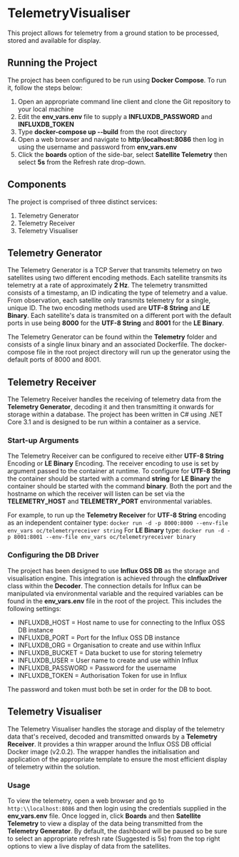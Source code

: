 # TelemetryVisualiser
This project allows for telemetry from a ground station to be processed, stored and available for display.

## Running the Project
The project has been configured to be run using **Docker Compose**. To run it, follow the steps below:

1. Open an appropriate command line client and clone the Git repository to your local machine
2. Edit the **env_vars.env** file to supply a **INFLUXDB_PASSWORD** and **INFLUXDB_TOKEN**
3. Type **docker-compose up --build** from the root directory
4. Open a web browser and navigate to **http:\\localhost:8086** then log in using the username and password from **env_vars.env**
5. Click the **boards** option of the side-bar, select **Satellite Telemetry** then select **5s** from the Refresh rate drop-down.

## Components
The project is comprised of three distinct services:
1. Telemetry Generator
2. Telemetry Receiver
3. Telemetry Visualiser

## Telemetry Generator
The Telemetry Generator is a TCP Server that transmits telemetry on two satellites using two different encoding methods. Each satellite transmits its telemetry at a rate of approximately **2 Hz**. The telemetry transmitted consists of a timestamp, an ID indicating the type of telemetry and a value. From observation, each satellite only transmits telemetry for a single, unique ID. The two encoding methods used are **UTF-8 String** and **LE Binary**. Each satellite's data is transmited on a different port with the default ports in use being **8000** for the **UTF-8 String** and **8001** for the **LE Binary**.

The Telemetry Generator can be found within the **Telemetry** folder and consists of a single linux binary and an associated Dockerfile. The docker-compose file in the root project directory will run up the generator using the default ports of 8000 and 8001.

## Telemetry Receiver
The Telemetry Receiver handles the receiving of telemetry data from the **Telemetry Generator**, decoding it and then transmitting it onwards for storage within a database. The project has been written in C# using .NET Core 3.1 and is designed to be run within a container as a service. 

### Start-up Arguments
The Telemetry Receiver can be configured to receive either **UTF-8 String** Encoding or **LE Binary** Encoding. The receiver encoding to use is set by argument passed to the container at runtime. To configure for **UTF-8 String** the container should be started with a command **string** for **LE Binary** the container should be started with the command **binary**. Both the port and the hostname on which the receiver will listen can be set via the **TELEMETRY_HOST** and **TELEMETRY_PORT** environmental variables.

For example, to run up the **Telemetry Receiver** for **UTF-8 String** encoding as an independent container type:
```docker run -d -p 8000:8000 --env-file env_vars oc/telemetryreceiver string```
For **LE Binary** type:
```docker run -d -p 8001:8001 --env-file env_vars oc/telemetryreceiver binary```

### Configuring the DB Driver
The project has been designed to use **Influx OSS DB** as the storage and visualisation engine. This integration is achieved through the **cInfluxDriver** class within the **Decoder**. The connection details for Influx can be manipulated via environmental variable and the required variables can be found in the **env_vars.env** file in the root of the project. This includes the following settings:

- INFLUXDB_HOST = Host name to use for connecting to the Influx OSS DB instance
- INFLUXDB_PORT = Port for the Influx OSS DB instance
- INFLUXDB_ORG = Organisation to create and use within Influx
- INFLUXDB_BUCKET = Data bucket to use for storing telemetry
- INFLUXDB_USER = User name to create and use within Influx
- INFLUXDB_PASSWORD = Password for the username
- INFLUXDB_TOKEN = Authorisation Token for use in Influx

The password and token must both be set in order for the DB to boot.

## Telemetry Visualiser
The Telemetry Visualiser handles the storage and display of the telemetry data that's received, decoded and transmitted onwards by a **Telemetry Receiver**. It provides a thin wrapper around the Influx OSS DB official Docker image (v2.0.2). The wrapper handles the initialisation and application of the appropriate template to ensure the most efficient display of telemetry within the solution.

### Usage
To view the telemetry, open a web browser and go to ```http:\\localhost:8086``` and then login using the credentials supplied in the **env_vars.env** file. Once logged in, click **Boards** and then **Satellite Telemetry** to view a display of the data being transmitted from the **Telemetry Generator**. By default, the dashboard will be paused so be sure to select an appropriate refresh rate (Suggested is 5s) from the top right options to view a live display of data from the satellites.


